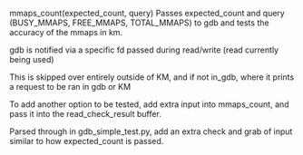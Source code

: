 mmaps_count(expected_count, query)
Passes expected_count and query (BUSY_MMAPS, FREE_MMAPS, TOTAL_MMAPS) to gdb and tests the accuracy of the mmaps in km.

gdb is notified via a specific fd passed during read/write (read currently being used)

This is skipped over entirely outside of KM, and if not in_gdb, where it prints a request to be ran in gdb or KM

To add another option to be tested, add extra input into mmaps_count, and pass it into the read_check_result buffer. 

Parsed through in gdb_simple_test.py, add an extra check and grab of input similar to how expected_count is passed. 